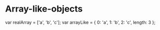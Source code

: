 # Array-like-objects


var realArray = ['a', 'b', 'c'];
var arrayLike = {
 0: 'a',
 1: 'b',
 2: 'c',
 length: 3
};

